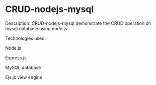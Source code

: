 # CRUD-nodejs-mysql

Description:
CRUD-nodejs-mysql demonstrate the CRUD operation on mysql database using node.js

Technologies used:

Node.js

Express.js

MySQL database

Ejs.js view engine

